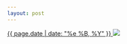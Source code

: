 ```yaml
---
layout: post
---
```


<p>
  <a href="/484">
    <time>{{ page.date | date: "%e %B, %Y" }}</time>
  </a>
  <a href="/484"><img src="{{ site.assets_url }}/484.jpg"/></a>
</p>
